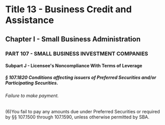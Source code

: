 
# Title 13 - Business Credit and Assistance
## Chapter I - Small Business Administration
### PART 107 - SMALL BUSINESS INVESTMENT COMPANIES
#### Subpart J - Licensee's Noncompliance With Terms of Leverage
##### § 107.1820 Conditions affecting issuers of Preferred Securities and/or Participating Securities.
###### Failure to make payment.

(6)You fail to pay any amounts due under Preferred Securities or required by §§ 107.1500 through 107.1590, unless otherwise permitted by SBA.
